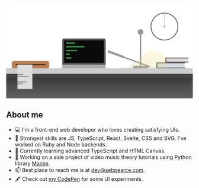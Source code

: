 <img src="./night.svg" />

## About me 

- 💻 I'm a front-end web developer who loves creating satisfying UIs.
- 🔧 Strongest skills are JS, TypeScript, React, Svelte, CSS and SVG. I've worked on Ruby and Node backends.
- 📖 Currently learning advanced TypeScript and HTML Canvas.
- 🎹 Working on a side project of video music theory tutorials using Python library [Manim](https://github.com/ManimCommunity/manim/).
- 📫 Best place to reach me is at dev@sebpearce.com.
- 🖋️ Check out [my CodePen](https://codepen.io/sebpearce) for some UI experiments.
